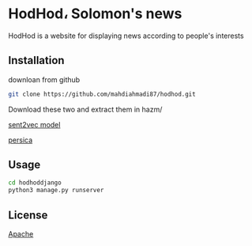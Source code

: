 # HodHod، Solomon's news

HodHod is a website for displaying news according to people's interests

## Installation

downloan from github

```bash
git clone https://github.com/mahdiahmadi87/hodhod.git
```

Download these two and extract them in hazm/

[sent2vec model](https://mega.nz/file/WzR0QChY#J1nG-HGq0UJP69VMY8I1YGl_MfEAFCo5iizpjofA4OY)

[persica](https://www.peykaregan.ir/dataset/%D9%BE%D8%B1%D8%B3%DB%8C%DA%A9%D8%A7-%D9%BE%DB%8C%DA%A9%D8%B1%D9%87-%D9%85%D8%AA%D9%88%D9%86-%D8%AE%D8%A8%D8%B1%DB%8C)

## Usage

```bash
cd hodhoddjango
python3 manage.py runserver
```


## License

[Apache](http://www.apache.org/licenses/)
